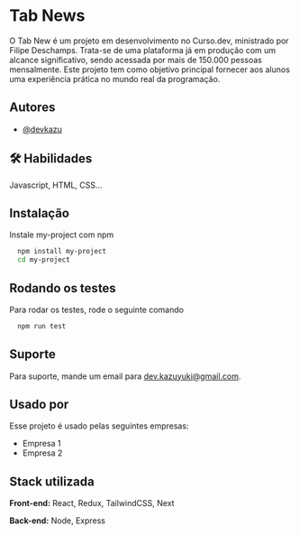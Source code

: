 # Tab News

O Tab New é um projeto em desenvolvimento no Curso.dev, ministrado por Filipe Deschamps. Trata-se de uma plataforma já em produção com um alcance significativo, sendo acessada por mais de 150.000 pessoas mensalmente. Este projeto tem como objetivo principal fornecer aos alunos uma experiência prática no mundo real da programação.

## Autores

- [@devkazu](https://www.github.com/devkazu)

## 🛠 Habilidades

Javascript, HTML, CSS...

## Instalação

Instale my-project com npm

```bash
  npm install my-project
  cd my-project
```

## Rodando os testes

Para rodar os testes, rode o seguinte comando

```bash
  npm run test
```

## Suporte

Para suporte, mande um email para dev.kazuyuki@gmail.com.

## Usado por

Esse projeto é usado pelas seguintes empresas:

- Empresa 1
- Empresa 2

## Stack utilizada

**Front-end:** React, Redux, TailwindCSS, Next

**Back-end:** Node, Express
